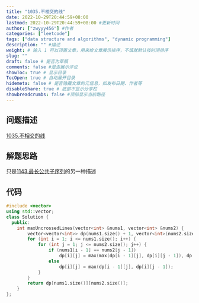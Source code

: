 ```yaml
---
title: "1035.不相交的线"
date: 2022-10-29T20:44:59+08:00
lastmod: 2022-10-29T20:44:59+08:00 #更新时间
author: ["zwyyy456"] #作者
categories: ["leetcode"]
tags: ["data structure and algorithms", "dynamic programming"]
description: "" #描述
weight: # 输入 1 可以顶置文章，用来给文章展示排序，不填就默认按时间排序
slug: ""
draft: false # 是否为草稿
comments: false #是否展示评论
showToc: true # 显示目录
TocOpen: true # 自动展开目录
hidemeta: false # 是否隐藏文章的元信息，如发布日期、作者等
disableShare: true # 底部不显示分享栏
showbreadcrumbs: false #顶部显示当前路径
---
```

## 问题描述
[1035.不相交的线](https://leetcode.cn/problems/uncrossed-lines/)

## 解题思路
只是[1143.最长公共子序列](https://zwyyy456.vercel.app/zh/posts/tech/1143.longest-common-subsequence/)的另一种描述

## 代码
```cpp
#include <vector>
using std::vector;
class Solution {
  public:
    int maxUncrossedLines(vector<int> &nums1, vector<int> &nums2) {
        vector<vector<int>> dp(nums1.size() + 1, vector<int>(nums2.size() + 1, 0));
        for (int i = 1; i <= nums1.size(); i++) {
            for (int j = 1; j <= nums2.size(); j++) {
                if (nums1[i - 1] == nums2[j - 1])
                    dp[i][j] = max(max(dp[i - 1][j], dp[i][j - 1]), dp[i - 1][j - 1] + 1);
                else
                    dp[i][j] = max(dp[i - 1][j], dp[i][j - 1]);
            }
        }
        return dp[nums1.size()][nums2.size()];
    }
};
```
